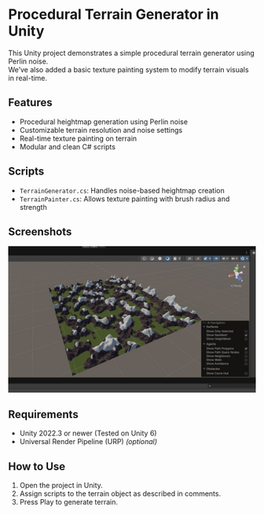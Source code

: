 # Procedural Terrain Generator in Unity

This Unity project demonstrates a simple procedural terrain generator using Perlin noise.  
We’ve also added a basic texture painting system to modify terrain visuals in real-time.

## Features
- Procedural heightmap generation using Perlin noise
- Customizable terrain resolution and noise settings
- Real-time texture painting on terrain
- Modular and clean C# scripts

## Scripts
- `TerrainGenerator.cs`: Handles noise-based heightmap creation
- `TerrainPainter.cs`: Allows texture painting with brush radius and strength

## Screenshots
![Procedural Terrain Screenshot](screenshot.jpg)

## Requirements
- Unity 2022.3 or newer (Tested on Unity 6)
- Universal Render Pipeline (URP) *(optional)*

## How to Use
1. Open the project in Unity.
2. Assign scripts to the terrain object as described in comments.
3. Press Play to generate terrain.

